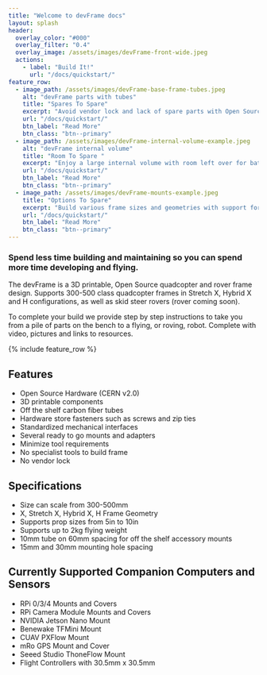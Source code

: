 ```yaml
---
title: "Welcome to devFrame docs"
layout: splash
header:
  overlay_color: "#000"
  overlay_filter: "0.4"
  overlay_image: /assets/images/devFrame-front-wide.jpeg
  actions:
    - label: "Build It!"
      url: "/docs/quickstart/"
feature_row:
  - image_path: /assets/images/devFrame-base-frame-tubes.jpeg
    alt: "devFrame parts with tubes"
    title: "Spares To Spare"
    excerpt: "Avoid vendor lock and lack of spare parts with Open Source 3D printed parts, off the shelf tubes, and hardware store fasteners."
    url: "/docs/quickstart/"
    btn_label: "Read More"
    btn_class: "btn--primary"
  - image_path: /assets/images/devFrame-internal-volume-example.jpeg
    alt: "devFrame internal volume"
    title: "Room To Spare "
    excerpt: "Enjoy a large internal volume with room left over for battery, companion computer, and sensors."
    url: "/docs/quickstart/"
    btn_label: "Read More"
    btn_class: "btn--primary"
  - image_path: /assets/images/devFrame-mounts-example.jpeg
    title: "Options To Spare"
    excerpt: "Build various frame sizes and geometries with support for several different popular sensors and companion computers."
    url: "/docs/quickstart/"
    btn_label: "Read More"
    btn_class: "btn--primary"
---
```


### Spend less time building and maintaining so you can spend more time developing and flying.
The devFrame is a 3D printable, Open Source quadcopter and rover frame design.  Supports 300-500 class quadcopter frames in Stretch X, Hybrid X and H configurations, as well as skid steer rovers (rover coming soon).

To complete your build we provide step by step instructions to take you from a pile of parts on the bench to a flying, or roving, robot.  Complete with video, pictures and links to resources.

{% include feature_row %}

## Features
- Open Source Hardware (CERN v2.0)
- 3D printable components
- Off the shelf carbon fiber tubes
- Hardware store fasteners such as screws and zip ties
- Standardized mechanical interfaces
- Several ready to go mounts and adapters 
- Minimize tool requirements
- No specialist tools to build frame
- No vendor lock

## Specifications
- Size can scale from 300-500mm
- X, Stretch X, Hybrid X, H Frame Geometry
- Supports prop sizes from 5in to 10in
- Supports up to 2kg flying weight
- 10mm tube on 60mm spacing for off the shelf accessory mounts
- 15mm and 30mm mounting hole spacing

## Currently Supported Companion Computers and Sensors
- RPi 0/3/4 Mounts and Covers
- RPi Camera Module Mounts and Covers
- NVIDIA Jetson Nano Mount
- Benewake TFMini Mount
- CUAV PXFlow Mount
- mRo GPS Mount and Cover
- Seeed Studio ThoneFlow Mount
- Flight Controllers with 30.5mm x 30.5mm 
